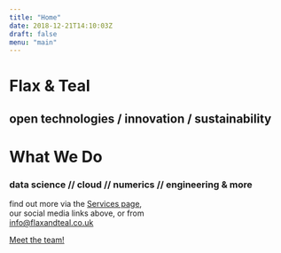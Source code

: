 ```yaml
---
title: "Home"
date: 2018-12-21T14:10:03Z
draft: false
menu: "main"
---
```


# Flax &amp; Teal

## open technologies / innovation / sustainability

# What We Do

### data science // cloud // numerics // engineering &amp; more 

find out more via the <a href='http://www.flaxandteal.co.uk/services/'>Services page</a>,<br/>our social media links above, or from<br/>
<a href='mailto:info@flaxandteal.co.uk'>info@flaxandteal.co.uk</a></p><p><a href='http://www.flaxandteal.co.uk./team/'>Meet the team!</a></p></br>
